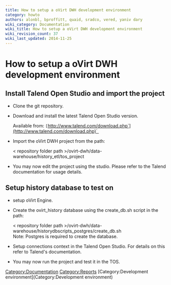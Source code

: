 ```yaml
---
title: How to setup a oVirt DWH development environment
category: howto
authors: alonbl, bproffitt, quaid, sradco, vered, yaniv dary
wiki_category: Documentation
wiki_title: How to setup a oVirt DWH development environment
wiki_revision_count: 37
wiki_last_updated: 2014-11-25
---
```


# How to setup a oVirt DWH development environment

## Install Talend Open Studio and import the project

*   Clone the git repository.
*   Download and install the latest Talend Open Studio version.

      Available from: `[`http://www.talend.com/download.php`](http://www.talend.com/download.php)` 

*   Import the oVirt DWH project from the path:

      < repository folder path >/ovirt-dwh/data-warehouse/history_etl/tos_project

*   You may now edit the project using the studio. Please refer to the Talend documentation for usage details.

## Setup history database to test on

*   setup oVirt Engine.
*   Create the ovirt_history database using the create_db.sh script in the path:

      < repository folder path >/ovirt-dwh/data-warehouse/historydbscripts_postgres/create_db.sh
      Note: Postgres is required to create the database.

*   Setup connections context in the Talend Open Studio. For details on this refer to Talend's documentation.
*   You may now run the project and test it in the TOS.

<Category:Documentation> <Category:Reports> [Category:Development environment](Category:Development environment)
